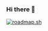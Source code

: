 ### Hi there 👋

[![roadmap.sh](https://api.roadmap.sh/v1-badge/tall/65256c71af6669e1097ab7a2?variant=dark)](https://roadmap.sh)

<!--
**valent1s/valent1s** is a ✨ _special_ ✨ repository because its `README.md` (this file) appears on your GitHub profile.

Here are some ideas to get you started:

- 🔭 I’m currently working on ...
- 🌱 I’m currently learning ...
- 👯 I’m looking to collaborate on ...
- 🤔 I’m looking for help with ...
- 💬 Ask me about ...
- 📫 How to reach me: ...
- 😄 Pronouns: ...
- ⚡ Fun fact: ...
-->
